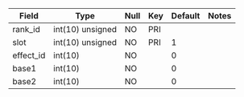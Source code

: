 **Field**|**Type**|**Null**|**Key**|**Default**|**Notes**
-----|-----|-----|-----|-----|-----
rank\_id|int(10) unsigned|NO|PRI| | 
slot|int(10) unsigned|NO|PRI|1| 
effect\_id|int(10)|NO| |0| 
base1|int(10)|NO| |0| 
base2|int(10)|NO| |0| 